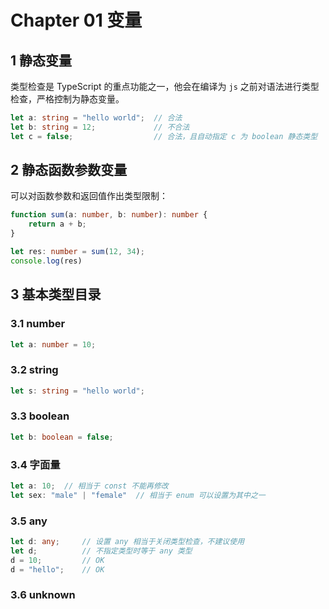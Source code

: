 # Chapter 01 变量

## 1 静态变量

类型检查是 TypeScript 的重点功能之一，他会在编译为 `js` 之前对语法进行类型检查，严格控制为静态变量。

```ts
let a: string = "hello world";	// 合法
let b: string = 12;				// 不合法
let c = false;					// 合法，且自动指定 c 为 boolean 静态类型
```

## 2 静态函数参数变量

可以对函数参数和返回值作出类型限制：

```ts
function sum(a: number, b: number): number {
    return a + b;
}

let res: number = sum(12, 34);
console.log(res)
```

## 3 基本类型目录

### 3.1 number

```ts
let a: number = 10;
```

### 3.2 string

```typescript
let s: string = "hello world";
```

### 3.3 boolean

```typescript
let b: boolean = false;
```

### 3.4 字面量

```ts
let a: 10;	// 相当于 const 不能再修改
let sex: "male" | "female"	// 相当于 enum 可以设置为其中之一
```

### 3.5 any

```typescript
let d: any;		// 设置 any 相当于关闭类型检查，不建议使用
let d;			// 不指定类型时等于 any 类型
d = 10;			// OK
d = "hello";	// OK
```

### 3.6 unknown



